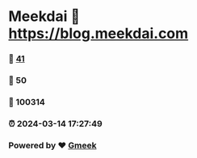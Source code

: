 # Meekdai :link: https://blog.meekdai.com 
### :page_facing_up: [41](https://blog.meekdai.com/tag.html) 
### :speech_balloon: 50 
### :hibiscus: 100314 
### :alarm_clock: 2024-03-14 17:27:49 
### Powered by :heart: [Gmeek](https://github.com/Meekdai/Gmeek)

